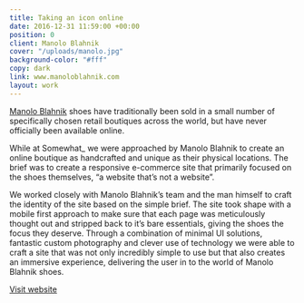 ```yaml
---
title: Taking an icon online
date: 2016-12-31 11:59:00 +00:00
position: 0
client: Manolo Blahnik
cover: "/uploads/manolo.jpg"
background-color: "#fff"
copy: dark
link: www.manoloblahnik.com
layout: work
---
```


[Manolo Blahnik](https://www.manoloblahnik.com) shoes have traditionally been sold in a small number of specifically chosen retail boutiques across the world, but have never officially been available online.

While at Somewhat_ we were approached by Manolo Blahnik to create an online boutique as handcrafted and unique as their physical locations. The brief was to create a responsive e-commerce site that primarily focused on the shoes themselves, “a website that’s not a website”.

We worked closely with Manolo Blahnik’s team and the man himself to craft the identity of the site based on the simple brief. The site took shape with a mobile first approach to make sure that each page was meticulously thought out and stripped back to it’s bare essentials, giving the shoes the focus they deserve.
Through a combination of minimal UI solutions, fantastic custom photography and clever use of technology we were able to craft a site that was not only incredibly simple to use but that also creates an immersive experience, delivering the user in to the world of Manolo Blahnik shoes.

[Visit website](https://www.manoloblahnik.com)